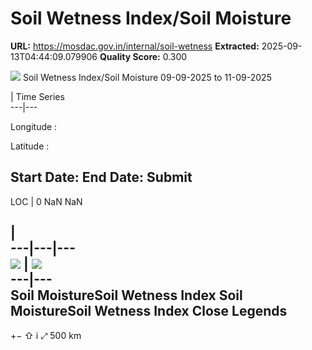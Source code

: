 # Soil Wetness Index/Soil Moisture

**URL:** https://mosdac.gov.in/internal/soil-wetness
**Extracted:** 2025-09-13T04:44:09.079906
**Quality Score:** 0.300

![](https://mosdac.gov.in/common_forecast/assets/img/transparent_mosdac_rapid.png) Soil Wetness Index/Soil Moisture
09-09-2025 to 11-09-2025
  
|  Time Series   
---|---  
  
  
  

Longitude :
  

Latitude :
  
  

Start Date: 
End Date: 
Submit  
---  
LOC
|  0 NaN NaN

|   
---|---|---  
![](https://mosdac.gov.in/geoserver_2/soil_wetness/wms?TRANSPARENT=true&SERVICE=WMS&VERSION=1.1.1&REQUEST=GetLegendGraphic&LAYER=soil_wetness:soil_wetness_index&FORMAT=image/png&STYLES=) |  ![](https://mosdac.gov.in/geoserver_2/soil_wetness/wms?TRANSPARENT=true&SERVICE=WMS&VERSION=1.1.1&REQUEST=GetLegendGraphic&LAYER=soil_wetness:soil_moisture&FORMAT=image/png&STYLES=)  
---|---  
Soil MoistureSoil Wetness Index Soil MoistureSoil Wetness Index Close
Legends  
---  
[](https://mosdac.gov.in/swi/)
+−
⇧
i
⤢
500 km
